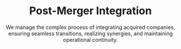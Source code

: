 ---
layout: sub-industry
parent: Private Equity
order: 3
title: "Post-Merger Integration"
subtitle: "We manage the complex process of integrating acquired companies, ensuring seamless transitions, realizing synergies, and maintaining operational continuity."
  
challenges:
  - "Cultural integration and change management"
  - "Realizing synergies while maintaining business continuity"
  - "Aligning operating models and processes"
  - "Balancing integration speed with thoroughness"
  
solutions:
  - title: "Integration Management Office (IMO) Establishment"
    content:
      - "Day 1 readiness planning and execution"
      - "Synergy tracking and realization acceleration"
      - "Cross-functional integration coordination"
  - title: "Operating Model Optimization"
    content:
      - "Best practice identification and implementation"
      - "Process standardization and efficiency improvement"
      - "Organizational structure redesign"
  - title: "Change Management"
    content:
      - "Comprehensive communication plans"
      - "Leadership alignment and training programs"
      - "Employee engagement and retention strategies"
  
outcomes:
  - "15-25% faster synergy realization"
  - "Minimized business disruption during integration"
  - "Enhanced operational efficiency across combined entity"
  - "Accelerated cultural alignment and employee engagement"
  
why_choose:
  - "Integration Expertise: Extensive experience in managing successful post-merger integrations."
  - "Holistic Approach: Addressing all aspects of integration from operations to culture."
  - "Synergy Focused: Ensuring that identified synergies are realized effectively."
  - "Change Management Excellence: Facilitating smooth transitions and high employee engagement."
  - "Collaborative Partnership: Working closely with your team to ensure tailored and impactful integration solutions."
  
cta-title: "Ready to ensure a seamless integration of your recent acquisition?"
cta: "Contact SLKone today to learn how our Post-Merger Integration services can drive your combined company's success."
icon: "fa-merge"
color: "tangerine"
image: "/assets/images/backgrounds/post-merger-integration.webp"
permalink: /industries/private-equity/post-merger-integration
redirect: "/industries/private-equity/post-merger-integration"
---